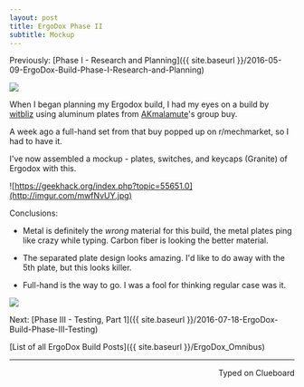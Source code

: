```yaml
---
layout: post
title: ErgoDox Phase II
subtitle: Mockup
---
```


Previously: [Phase I - Research and Planning]({{ site.baseurl }}/2016-05-09-ErgoDox-Build-Phase-I-Research-and-Planning)

![](http://imgur.com/H8iU4IK.jpg)

When I began planning my Ergodox build, I had my eyes on a build by [witbliz](https://geekhack.org/index.php?topic=42772.msg1934474#msg1934474) using aluminum plates from [AKmalamute](https://geekhack.org/index.php?topic=55651.0)'s group buy.

A week ago a full-hand set from that buy popped up on r/mechmarket, so I had to have it.

I've now assembled a mockup - plates, switches, and keycaps (Granite) of Ergodox with this.

![https://geekhack.org/index.php?topic=55651.0](http://imgur.com/mwfNvUY.jpg)

Conclusions:

+ Metal is definitely the _wrong_ material for this build, the metal plates ping like crazy while typing. Carbon fiber is looking the better material.

+ The separated plate design looks amazing. I'd like to do away with the 5th plate, but this looks killer.

+ Full-hand is the way to go. I was a fool for thinking regular case was it.

![](http://imgur.com/fXQux7X.jpg)

Next: [Phase III - Testing, Part 1]({{ site.baseurl }}/2016-07-18-ErgoDox-Build-Phase-III-Testing)  

[List of all ErgoDox Build Posts]({{ site.baseurl }}/ErgoDox_Omnibus)

---
<p align="right">Typed on Clueboard</p>
